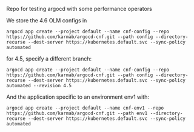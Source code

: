 Repo for testing argocd with some performance operators

We store the 4.6 OLM configs in 

```
argocd app create --project default --name cnf-config --repo https://github.com/karmab/argocd-cnf.git --path config --directory-recurse --dest-server https://kubernetes.default.svc --sync-policy automated
```

for 4.5, specify a different branch:

```
argocd app create --project default --name cnf-config --repo https://github.com/karmab/argocd-cnf.git --path config --directory-recurse --dest-server https://kubernetes.default.svc --sync-policy automated --revision 4.5
```


And the application specific to an environment env1 with: 

```
argocd app create --project default --name cnf-env1 --repo https://github.com/karmab/argocd-cnf.git --path env1 --directory-recurse --dest-server https://kubernetes.default.svc --sync-policy automated
```
